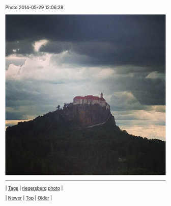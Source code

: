 <!--
title: Photo 2014-05-29 12
date: 2020-06-28T15:27:00.306Z
tags: riegersburg, photo
-->


Photo 2014-05-29 12:06:28

![](87194687189-0.jpg)

<!--BOTTOM-POST-NAVIGATION-->
---

| [Tags](tags.md) | [riegersburg](tag-riegersburg.md) [photo](tag-photo.md) |

| [Newer](87185661462.md) | [Top](index.md) | [Older](87198922870.md) |